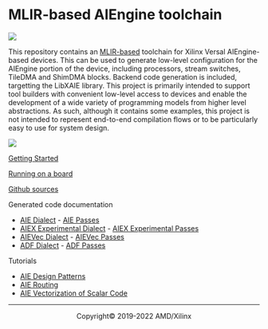 # MLIR-based AIEngine toolchain

![](https://mlir.llvm.org//mlir-logo.png)

This repository contains an [MLIR-based](https://mlir.llvm.org/) toolchain for Xilinx Versal AIEngine-based devices.  This can be used to generate low-level configuration for the AIEngine portion of the device, including processors, stream switches, TileDMA and ShimDMA blocks. Backend code generation is included, targetting the LibXAIE library.  This project is primarily intended to support tool builders with convenient low-level access to devices and enable the development of a wide variety of programming models from higher level abstractions.  As such, although it contains some examples, this project is not intended to represent end-to-end compilation flows or to be particularly easy to use for system design.

![](dialects.png)

[Getting Started](Building.md)

[Running on a board](Platform.md)

[Github sources](https://github.com/Xilinx/mlir-aie)

Generated code documentation
- [AIE Dialect](AIEDialect.md) - [AIE Passes](AIEPasses.md)
- [AIEX Experimental Dialect](AIEXDialect.md) - [AIEX Experimental Passes](AIEXPasses.md)
- [AIEVec Dialect](AIEVecDialect.md) - [AIEVec Passes](AIEVecPasses.md)
- [ADF Dialect](ADFDialect.md) - [ADF Passes](ADFPasses.md)

Tutorials
- [AIE Design Patterns](AIEDesignPatterns)
- [AIE Routing](AIERouting)
- [AIE Vectorization of Scalar Code](AIEVectorization)

-----

<p align="center">Copyright&copy; 2019-2022 AMD/Xilinx</p>
